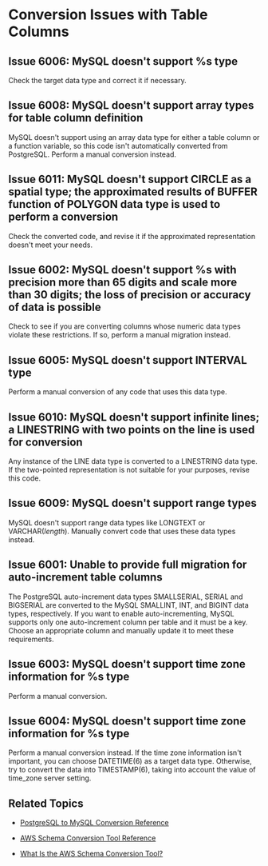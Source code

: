 # Conversion Issues with Table Columns<a name="sct-reference-PostgreSQL-MySQL-TableColumns"></a>

## Issue 6006: MySQL doesn't support %s type<a name="sct-reference-6006"></a>

Check the target data type and correct it if necessary\.

## Issue 6008: MySQL doesn't support array types for table column definition<a name="sct-reference-6008"></a>

MySQL doesn't support using an array data type for either a table column or a function variable, so this code isn't automatically converted from PostgreSQL\. Perform a manual conversion instead\.

## Issue 6011: MySQL doesn't support CIRCLE as a spatial type; the approximated results of BUFFER function of POLYGON data type is used to perform a conversion<a name="sct-reference-6011"></a>

Check the converted code, and revise it if the approximated representation doesn't meet your needs\.

## Issue 6002: MySQL doesn't support %s with precision more than 65 digits and scale more than 30 digits; the loss of precision or accuracy of data is possible<a name="sct-reference-6002"></a>

Check to see if you are converting columns whose numeric data types violate these restrictions\. If so, perform a manual migration instead\.

## Issue 6005: MySQL doesn't support INTERVAL type<a name="sct-reference-6005"></a>

Perform a manual conversion of any code that uses this data type\.

## Issue 6010: MySQL doesn't support infinite lines; a LINESTRING with two points on the line is used for conversion<a name="sct-reference-6010"></a>

Any instance of the LINE data type is converted to a LINESTRING data type\. If the two\-pointed representation is not suitable for your purposes, revise this code\.

## Issue 6009: MySQL doesn't support range types<a name="sct-reference-6009"></a>

MySQL doesn't support range data types like LONGTEXT or VARCHAR\(*length*\)\. Manually convert code that uses these data types instead\.

## Issue 6001: Unable to provide full migration for auto\-increment table columns<a name="sct-reference-6001"></a>

The PostgreSQL auto\-increment data types SMALLSERIAL, SERIAL and BIGSERIAL are converted to the MySQL SMALLINT, INT, and BIGINT data types, respectively\. If you want to enable auto\-incrementing, MySQL supports only one auto\-increment column per table and it must be a key\. Choose an appropriate column and manually update it to meet these requirements\.

## Issue 6003: MySQL doesn't support time zone information for %s type<a name="sct-reference-6003"></a>

Perform a manual conversion\.

## Issue 6004: MySQL doesn't support time zone information for %s type<a name="sct-reference-6004"></a>

Perform a manual conversion instead\. If the time zone information isn't important, you can choose DATETIME\(6\) as a target data type\. Otherwise, try to convert the data into TIMESTAMP\(6\), taking into account the value of time\_zone server setting\.

## Related Topics<a name="w3ab1c37c17c11d163c23"></a>

+  [PostgreSQL to MySQL Conversion Reference](sct-reference-PostgreSQL-MySQL-overview.md) 

+  [AWS Schema Conversion Tool Reference](CHAP_SchemaConversionTool.Reference.md) 

+  [What Is the AWS Schema Conversion Tool?](Welcome.md) 